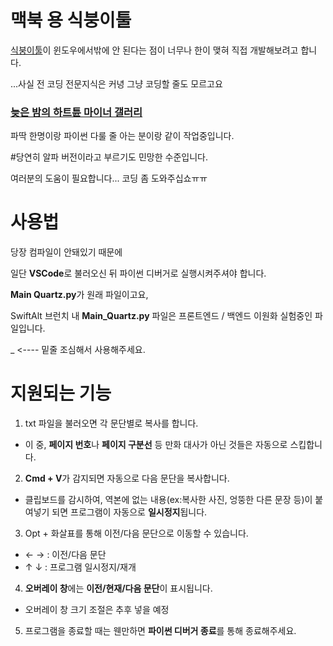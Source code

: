 
맥북 용 식붕이툴
=============


[식붕이툴](https://github.com/JOWONRO/SB2Tool](https://github.com/JOWONRO/SB2Tool/tree/feature/%EB%B2%A0%ED%83%804%EB%B2%84%EC%A0%84), "SB2Tool")이 윈도우에서밖에 안 된다는 점이
너무나 한이 맺혀
직접 개발해보려고 합니다.

...사실 전 코딩 전문지식은 커녕
그냥 코딩할 줄도 모르고요

### [늦은 밤의 하트튠 마이너 갤러리](https://gall.dcinside.com/mgallery/board/lists?id=heartune, "늦은 밤의 하트튠 마이너 갤러리")
파딱 한명이랑
파이썬 다룰 줄 아는 분이랑 같이
작업중입니다.



#당연히 알파 버전이라고 부르기도 민망한 수준입니다.

여러분의 도움이 필요합니다...
코딩 좀 도와주십쇼ㅠㅠ






# 사용법



당장 컴파일이 안돼있기 때문에

일단 **VSCode**로 불러오신 뒤
파이썬 디버거로 실행시켜주셔야 합니다.

**Main Quartz.py**가 원래 파일이고요,

SwiftAlt 브런치 내 **Main_Quartz.py** 파일은
프론트엔드 / 백엔드 이원화 실험중인 파일입니다.

_ <---- 밑줄 조심해서 사용해주세요.




# 지원되는 기능



1. txt 파일을 불러오면 각 문단별로 복사를 합니다.
  * 이 중, **페이지 번호**나 **페이지 구분선** 등 만화 대사가 아닌 것들은 자동으로 스킵합니다.
   
2. **Cmd + V**가 감지되면 자동으로 다음 문단을 복사합니다.
  * 클립보드를 감시하여, 역본에 없는 내용(ex:복사한 사진, 엉뚱한 다른 문장 등)이 붙여넣기 되면 프로그램이 자동으로 **일시정지**됩니다.

3. Opt + 화살표를 통해 이전/다음 문단으로 이동할 수 있습니다.
  *  ← → : 이전/다음 문단
  *  ↑ ↓ : 프로그램 일시정지/재개

4. **오버레이 창**에는 **이전/현재/다음 문단**이 표시됩니다.
  * 오버레이 창 크기 조절은 추후 넣을 예정

5. 프로그램을 종료할 때는 웬만하면 **파이썬 디버거 종료**를 통해 종료해주세요.

